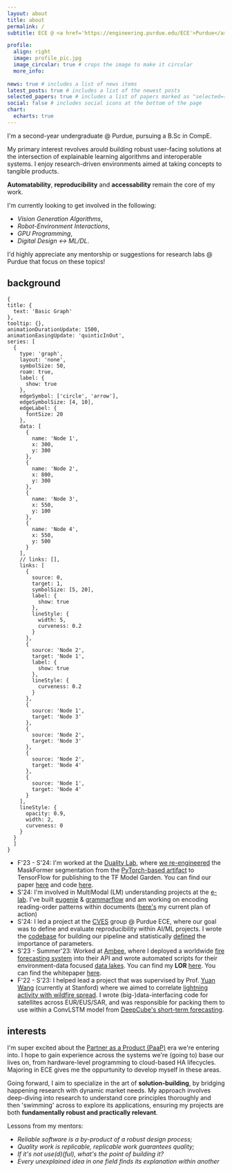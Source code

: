 ```yaml
---
layout: about
title: about
permalink: /
subtitle: ECE @ <a href='https://engineering.purdue.edu/ECE'>Purdue</a> | <a href='araviki@purdue.edu'>araviki@purdue.edu</a>

profile:
  align: right
  image: profile_pic.jpg
  image_circular: true # crops the image to make it circular
  more_info: 
  
news: true # includes a list of news items
latest_posts: true # includes a list of the newest posts
selected_papers: true # includes a list of papers marked as "selected={true}"
social: false # includes social icons at the bottom of the page
chart:
  echarts: true
---
```


I'm a second-year undergraduate @ Purdue, pursuing a B.Sc in CompE.

My primary interest revolves arould building robust user-facing solutions at the intersection of explainable learning algorithms and interoperable systems. I enjoy research-driven environments aimed at taking concepts to tangible products. 

<b>Automatability</b>, <b>reproducibility</b> and <b>accessability</b> remain the core of my work. 

I'm currently looking to get involved in the following: 
- *Vision Generation Algorithms*, 
- *Robot-Environment Interactions*, 
- *GPU Programming*, 
- *Digital Design ↔️ ML/DL*. 

I'd highly appreciate any mentorship or suggestions for research labs @ Purdue that focus on these topics!

## background 

```echarts 
{
title: {
  text: 'Basic Graph'
},
tooltip: {},
animationDurationUpdate: 1500,
animationEasingUpdate: 'quinticInOut',
series: [
  {
    type: 'graph',
    layout: 'none',
    symbolSize: 50,
    roam: true,
    label: {
      show: true
    },
    edgeSymbol: ['circle', 'arrow'],
    edgeSymbolSize: [4, 10],
    edgeLabel: {
      fontSize: 20
    },
    data: [
      {
        name: 'Node 1',
        x: 300,
        y: 300
      },
      {
        name: 'Node 2',
        x: 800,
        y: 300
      },
      {
        name: 'Node 3',
        x: 550,
        y: 100
      },
      {
        name: 'Node 4',
        x: 550,
        y: 500
      }
    ],
    // links: [],
    links: [
      {
        source: 0,
        target: 1,
        symbolSize: [5, 20],
        label: {
          show: true
        },
        lineStyle: {
          width: 5,
          curveness: 0.2
        }
      },
      {
        source: 'Node 2',
        target: 'Node 1',
        label: {
          show: true
        },
        lineStyle: {
          curveness: 0.2
        }
      },
      {
        source: 'Node 1',
        target: 'Node 3'
      },
      {
        source: 'Node 2',
        target: 'Node 3'
      },
      {
        source: 'Node 2',
        target: 'Node 4'
      },
      {
        source: 'Node 1',
        target: 'Node 4'
      }
    ],
    lineStyle: {
      opacity: 0.9,
      width: 2,
      curveness: 0
    }
  }
  ]
}
```

* F'23 - S'24: I'm worked at the [Duality Lab](https://davisjam.github.io/), where [we re-engineered](https://akshathraghav.github.io/projects/maskformer/) the MaskFormer segmentation from the [PyTorch-based artifact](https://github.com/facebookresearch/MaskFormer) to TensorFlow for publishing to the TF Model Garden. You can find our paper [here]() and code [here](https://github.com/PurdueDualityLab/tf-maskformer/tree/PR_Draft/models/official/projects/maskformer).
* S'24: I'm involved in MultiModal (LM) understanding projects at the [e-lab](https://e-lab.github.io/). I've built [eugenie](https://akshathraghav.github.io/projects/eugenie/) & [grammarflow](https://github.com/e-lab/SyntaxShaper/tree/main) and am working on encoding reading-order patterns within documents ([here's](https://drive.google.com/file/d/1x1IE_1NT-UAO7bFtoc_bPNJgqQFA1AXK/view?usp=sharing) my current plan of action)
* S'24: I led a project at the [CVES](https://yhlu.net/research.html) group @ Purdue ECE, where our goal was to define and evaluate reproducibility within AI/ML projects. I wrote the [codebase](https://github.com/AkshathRaghav/RAIS) for building our pipeline and statistically [defined](https://akshathraghav.github.io/projects/rais/) the importance of parameters. 
* S'23 - Summer'23: Worked at [Ambee](https://www.getambee.com/), where I deployed a worldwide [fire forecasting system](https://akshathraghav.github.io/projects/ambee/) into their API and wrote automated scripts for their environment-data focused [data lakes](https://www.getambee.com/api-documentation). You can find my **LOR** [here](https://akshathraghav.github.io/assets/pdf/AkshathRaghavR_LOR_Ambee.pdf). You can find the whitepaper [here](https://www.researchgate.net/publication/372769364_Time-Driven_Fire_Risk_Forecasting_Leveraging_Historical_Trends_for_Enhanced_Seasonal_Modeling). 
* F'22 - S'23: I helped lead a project that was supervised by Prof. [Yuan Wang](https://wang-lab.stanford.edu/people/yuan-wang) (currently at Stanford) where we aimed to correlate [lightning activity with wildfire spread](https://akshathraghav.github.io/projects/lwl/). I wrote (big-)data-interfacing code for satellites across EUR/EUS/SAR, and was responsible for packing them to use within a ConvLSTM model from [DeepCube's short-term forecasting](https://github.com/DeepCube-org/uc3-public-notebooks/blob/main/3_UC3_DL_models_XAI.ipynb).

## interests

I'm super excited about the [Partner as a Product (PaaP)](https://uxdesign.cc/this-is-the-moment-to-reinvent-your-product-1ee084e38ab1) era we're entering into. I hope to gain experience across the systems we're (going to) base our lives on, from hardware-level programming to cloud-based HA lifecycles. Majoring in ECE gives me the oppurtunity to develop myself in these areas. 

Going forward, I aim to specialize in the art of **solution-building**, by bridging happening research with dynamic market needs. My approach involves deep-diving into research to understand core principles thoroughly and then 'swimming' across to explore its applications, ensuring my projects are both **fundamentally robust and practically relevant**.

Lessons from my mentors: 
- *Reliable software is a by-product of a robust design process;*
- *Quality work is replicable, replicable work guarantees quality;*
- *If it's not use(d)(ful), what's the point of building it?*
- *Every unexplained idea in one field finds its explanation within another*

